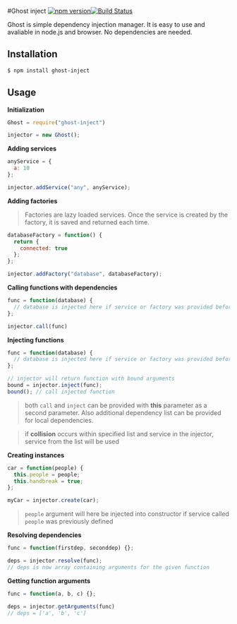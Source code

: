 #Ghost inject [![npm version](https://badge.fury.io/js/ghost-inject.svg)](http://badge.fury.io/js/ghost-inject)[![Build Status](https://travis-ci.org/Gelidus/ghost-inject.svg?branch=master)](https://travis-ci.org/Gelidus/ghost-inject)

Ghost is simple dependency injection manager. It is easy to use and avaliable in node.js and browser. No dependencies are needed.

## Installation
```sh
$ npm install ghost-inject
```

## Usage

**Initialization**
```javascript
Ghost = require("ghost-inject")

injector = new Ghost();
```

**Adding services**
```javascript
anyService = {
  a: 10
};

injector.addService("any", anyService);
```

**Adding factories**
> Factories are lazy loaded services. Once the service is created by
the factory, it is saved and returned each time.

```javascript
databaseFactory = function() {
  return {
    connected: true
  };
};

injector.addFactory("database", databaseFactory);
```

**Calling functions with dependencies**
```javascript
func = function(database) {
  // database is injected here if service or factory was provided before
};

injector.call(func)
```

**Injecting functions**
```javascript
func = function(database) {
  // database is injected here if service or factory was provided before
};

// injector will return function with bound arguments
bound = injector.inject(func);
bound(); // call injected function
```

> both `call` and `inject` can be provided with **this** parameter as a second parameter. Also additional dependency list can be provided for local dependencies.

> if **collision** occurs within specified list and service in the injector, service from the list will be used

**Creating instances**
```javascript
car = function(people) {
  this.people = people;
  this.handbreak = true;
};

myCar = injector.create(car);
```

> `people` argument will here be injected into constructor if service called `people` was previously defined

**Resolving dependencies**
```javascript
func = function(firstdep, seconddep) {};

deps = injector.resolve(func);
// deps is now array containing arguments for the given function
```

**Getting function arguments**
```javascript
func = function(a, b, c) {};

deps = injector.getArguments(func)
// deps = ['a', 'b', 'c']
```
